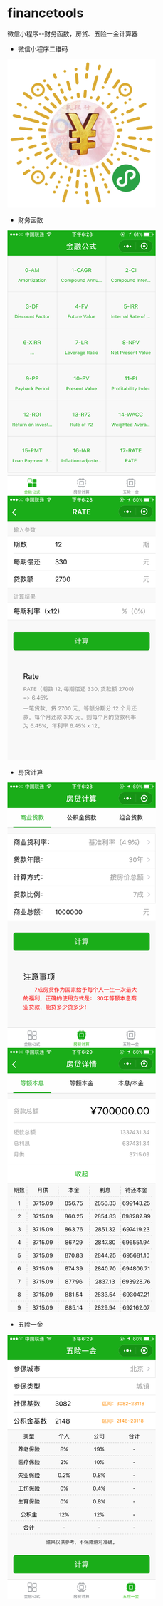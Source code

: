 # financetools
微信小程序--财务函数，房贷、五险一金计算器

- 微信小程序二维码
<div><img src="image/preview/0.jpg" width="333" alt="微信小程序二维码"/></div>

- 财务函数
<div><img src="image/preview/1.png" width="333" alt="财务函数"/></div>
<div><img src="image/preview/2.png" width="333" alt="函数详情"/></div>

- 房贷计算
<div><img src="image/preview/3.png" width="333" alt="房贷计算"/></div>
<div><img src="image/preview/4.png" width="333" alt="房贷计算结果"/></div>

- 五险一金
<div><img src="image/preview/5.png" width="333" alt="五险一金"/></div>
